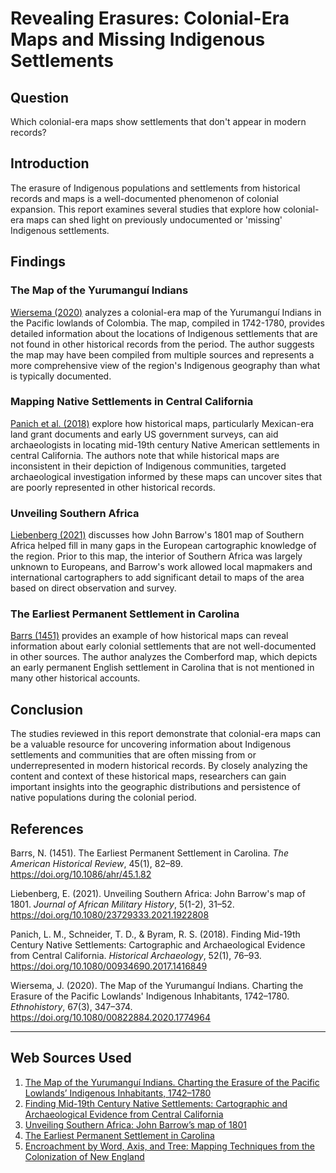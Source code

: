 # Revealing Erasures: Colonial-Era Maps and Missing Indigenous Settlements

## Question
Which colonial-era maps show settlements that don't appear in modern records?

## Introduction
The erasure of Indigenous populations and settlements from historical records and maps is a well-documented phenomenon of colonial expansion. This report examines several studies that explore how colonial-era maps can shed light on previously undocumented or 'missing' Indigenous settlements.

## Findings

### The Map of the Yurumanguí Indians
[Wiersema (2020)](https://www.tandfonline.com/doi/full/10.1080/00822884.2020.1774964) analyzes a colonial-era map of the Yurumanguí Indians in the Pacific lowlands of Colombia. The map, compiled in 1742-1780, provides detailed information about the locations of Indigenous settlements that are not found in other historical records from the period. The author suggests the map may have been compiled from multiple sources and represents a more comprehensive view of the region's Indigenous geography than what is typically documented.

### Mapping Native Settlements in Central California
[Panich et al. (2018)](https://www.tandfonline.com/doi/full/10.1080/00934690.2017.1416849) explore how historical maps, particularly Mexican-era land grant documents and early US government surveys, can aid archaeologists in locating mid-19th century Native American settlements in central California. The authors note that while historical maps are inconsistent in their depiction of Indigenous communities, targeted archaeological investigation informed by these maps can uncover sites that are poorly represented in other historical records.

### Unveiling Southern Africa
[Liebenberg (2021)](https://www.tandfonline.com/doi/full/10.1080/23729333.2021.1922808) discusses how John Barrow's 1801 map of Southern Africa helped fill in many gaps in the European cartographic knowledge of the region. Prior to this map, the interior of Southern Africa was largely unknown to Europeans, and Barrow's work allowed local mapmakers and international cartographers to add significant detail to maps of the area based on direct observation and survey.

### The Earliest Permanent Settlement in Carolina
[Barrs (1451)](https://www.jstor.org/stable/10.2307/1905050?origin=crossref) provides an example of how historical maps can reveal information about early colonial settlements that are not well-documented in other sources. The author analyzes the Comberford map, which depicts an early permanent English settlement in Carolina that is not mentioned in many other historical accounts.

## Conclusion
The studies reviewed in this report demonstrate that colonial-era maps can be a valuable resource for uncovering information about Indigenous settlements and communities that are often missing from or underrepresented in modern historical records. By closely analyzing the content and context of these historical maps, researchers can gain important insights into the geographic distributions and persistence of native populations during the colonial period.

## References

Barrs, N. (1451). The Earliest Permanent Settlement in Carolina. *The American Historical Review*, 45(1), 82–89. https://doi.org/10.1086/ahr/45.1.82

Liebenberg, E. (2021). Unveiling Southern Africa: John Barrow's map of 1801. *Journal of African Military History*, 5(1-2), 31–52. https://doi.org/10.1080/23729333.2021.1922808

Panich, L. M., Schneider, T. D., & Byram, R. S. (2018). Finding Mid-19th Century Native Settlements: Cartographic and Archaeological Evidence from Central California. *Historical Archaeology*, 52(1), 76–93. https://doi.org/10.1080/00934690.2017.1416849

Wiersema, J. (2020). The Map of the Yurumanguí Indians. Charting the Erasure of the Pacific Lowlands' Indigenous Inhabitants, 1742–1780. *Ethnohistory*, 67(3), 347–374. https://doi.org/10.1080/00822884.2020.1774964

---
## Web Sources Used

1. [The Map of the Yurumanguí Indians. Charting the Erasure of the Pacific Lowlands’ Indigenous Inhabitants, 1742–1780](https://www.tandfonline.com/doi/full/10.1080/00822884.2020.1774964)
2. [Finding Mid-19th Century Native Settlements: Cartographic and Archaeological Evidence from Central California](https://www.tandfonline.com/doi/full/10.1080/00934690.2017.1416849)
3. [Unveiling Southern Africa: John Barrow’s map of 1801](https://www.tandfonline.com/doi/full/10.1080/23729333.2021.1922808)
4. [The Earliest Permanent Settlement in Carolina](https://www.jstor.org/stable/10.2307/1905050?origin=crossref)
5. [Encroachment by Word, Axis, and Tree: Mapping Techniques from the Colonization of New England](https://cartographicperspectives.org/index.php/journal/article/view/cp48-pearce)
